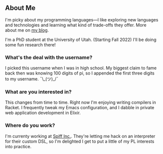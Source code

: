 ## About Me

I'm picky about my programming languages—I like exploring new languages and technologies and learning what kind of trade-offs they offer. More about me on [my blog](https://lambdaland.org/about/).

I'm a PhD student at the University of Utah. (Starting Fall 2022) I'll be doing some fun research there!

### What's the deal with the username?
I picked this username when I was in high school. My biggest claim to fame back then was knowing 100 digits of pi, so I appended the first three digits to my username. ¯\\\_(ツ)_/¯

### What are you interested in?
This changes from time to time. Right now I'm enjoying writing compilers in Racket. I frequently tweak my Emacs configuration, and I dabble in private web application development in Elixir.

### Where do you work?
I'm currenty working at [Spiff Inc.](https://spiff.com). They're letting me hack on an interpreter for their custom DSL, so I'm delighted I get to put a little of my PL interests into practice.
